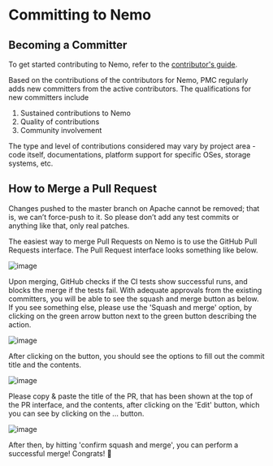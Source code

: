 # Committing to Nemo

## Becoming a Committer

To get started contributing to Nemo, refer to the [contributor's guide](CONTRIBUTING.md).

Based on the contributions of the contributors for Nemo, PMC regularly adds new committers from the active contributors.
The qualifications for new committers include

1. Sustained contributions to Nemo
2. Quality of contributions
3. Community involvement

The type and level of contributions considered may vary by project area - code itself, documentations, platform support for specific OSes, storage systems, etc.

## How to Merge a Pull Request

Changes pushed to the master branch on Apache cannot be removed; that is, we can’t force-push to it. So please don’t add any test commits or anything like that, only real patches.

The easiest way to merge Pull Requests on Nemo is to use the GitHub Pull Requests interface.
The Pull Request interface looks something like below.

![image](https://user-images.githubusercontent.com/6691311/51306580-05af7900-1a81-11e9-99b0-9a3c50d79cca.png)

Upon merging, GitHub checks if the CI tests show successful runs, and blocks the merge if the tests fail.
With adequate approvals from the existing committers, you will be able to see the squash and merge button as below.
If you see something else, please use the 'Squash and merge' option, by clicking on the green arrow button next to the green button describing the action.

![image](https://user-images.githubusercontent.com/6691311/51306208-1d3a3200-1a80-11e9-9b4f-1bfb3b234681.png)

After clicking on the button, you should see the options to fill out the commit title and the contents.

![image](https://user-images.githubusercontent.com/6691311/51306704-5fb03e80-1a81-11e9-965a-314079c8713c.png)

Please copy & paste the title of the PR, that has been shown at the top of the PR interface, and the contents, after clicking on the 'Edit' button, which you can see by clicking on the ... button.

![image](https://user-images.githubusercontent.com/6691311/51306770-7f476700-1a81-11e9-8e7a-7a270c1d87f1.png)

After then, by hitting 'confirm squash and merge', you can perform a successful merge! Congrats! :tada:
